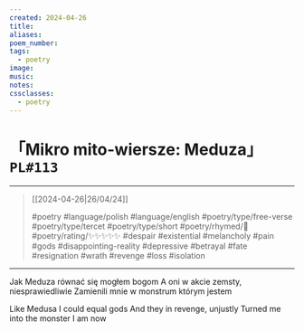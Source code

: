 ```yaml
---
created: 2024-04-26
title:
aliases:
poem_number:
tags:
  - poetry
image:
music:
notes:
cssclasses:
  - poetry
---
```

# 「Mikro mito-wiersze: Meduza」 `PL#113`

---

> [[2024-04-26|26/04/24]]
> 
> #poetry 
> #language/polish #language/english 
> #poetry/type/free-verse #poetry/type/tercet #poetry/type/short 
> #poetry/rhymed/🔴 
> #poetry/rating/✨✨✨✨✨ 
> #despair #existential #melancholy #pain #gods #disappointing-reality #depressive #betrayal #fate #resignation #wrath #revenge #loss #isolation 

---

Jak Meduza równać się mogłem bogom
A oni w akcie zemsty, niesprawiedliwie
Zamienili mnie w monstrum którym jestem

Like Medusa I could equal gods
And they in revenge, unjustly
Turned me into the monster I am now